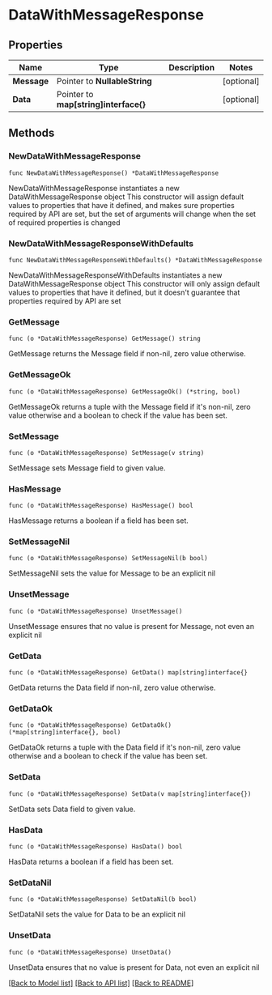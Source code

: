 # DataWithMessageResponse

## Properties

Name | Type | Description | Notes
------------ | ------------- | ------------- | -------------
**Message** | Pointer to **NullableString** |  | [optional] 
**Data** | Pointer to **map[string]interface{}** |  | [optional] 

## Methods

### NewDataWithMessageResponse

`func NewDataWithMessageResponse() *DataWithMessageResponse`

NewDataWithMessageResponse instantiates a new DataWithMessageResponse object
This constructor will assign default values to properties that have it defined,
and makes sure properties required by API are set, but the set of arguments
will change when the set of required properties is changed

### NewDataWithMessageResponseWithDefaults

`func NewDataWithMessageResponseWithDefaults() *DataWithMessageResponse`

NewDataWithMessageResponseWithDefaults instantiates a new DataWithMessageResponse object
This constructor will only assign default values to properties that have it defined,
but it doesn't guarantee that properties required by API are set

### GetMessage

`func (o *DataWithMessageResponse) GetMessage() string`

GetMessage returns the Message field if non-nil, zero value otherwise.

### GetMessageOk

`func (o *DataWithMessageResponse) GetMessageOk() (*string, bool)`

GetMessageOk returns a tuple with the Message field if it's non-nil, zero value otherwise
and a boolean to check if the value has been set.

### SetMessage

`func (o *DataWithMessageResponse) SetMessage(v string)`

SetMessage sets Message field to given value.

### HasMessage

`func (o *DataWithMessageResponse) HasMessage() bool`

HasMessage returns a boolean if a field has been set.

### SetMessageNil

`func (o *DataWithMessageResponse) SetMessageNil(b bool)`

 SetMessageNil sets the value for Message to be an explicit nil

### UnsetMessage
`func (o *DataWithMessageResponse) UnsetMessage()`

UnsetMessage ensures that no value is present for Message, not even an explicit nil
### GetData

`func (o *DataWithMessageResponse) GetData() map[string]interface{}`

GetData returns the Data field if non-nil, zero value otherwise.

### GetDataOk

`func (o *DataWithMessageResponse) GetDataOk() (*map[string]interface{}, bool)`

GetDataOk returns a tuple with the Data field if it's non-nil, zero value otherwise
and a boolean to check if the value has been set.

### SetData

`func (o *DataWithMessageResponse) SetData(v map[string]interface{})`

SetData sets Data field to given value.

### HasData

`func (o *DataWithMessageResponse) HasData() bool`

HasData returns a boolean if a field has been set.

### SetDataNil

`func (o *DataWithMessageResponse) SetDataNil(b bool)`

 SetDataNil sets the value for Data to be an explicit nil

### UnsetData
`func (o *DataWithMessageResponse) UnsetData()`

UnsetData ensures that no value is present for Data, not even an explicit nil

[[Back to Model list]](HOW-TO.md#documentation-for-models) [[Back to API list]](HOW-TO.md#documentation-for-api-endpoints) [[Back to README]](HOW-TO.md)


